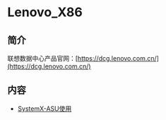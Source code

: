 # Lenovo_X86

## 简介

联想数据中心产品官网：[https://dcg.lenovo.com.cn/](https://dcg.lenovo.com.cn/)

## 内容
- [SystemX-ASU使用](https://bond-huang.github.io/huang/13-X86_System/01-Lenovo%20X86/01-SystemX-ASU%E4%BD%BF%E7%94%A8.html)
